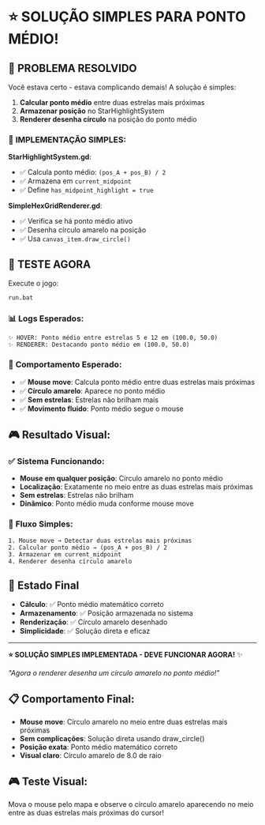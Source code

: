 # ⭐ SOLUÇÃO SIMPLES PARA PONTO MÉDIO!

## 🎯 PROBLEMA RESOLVIDO

Você estava certo - estava complicando demais! A solução é simples:

1. **Calcular ponto médio** entre duas estrelas mais próximas
2. **Armazenar posição** no StarHighlightSystem
3. **Renderer desenha círculo** na posição do ponto médio

### 🔧 **IMPLEMENTAÇÃO SIMPLES**:

**StarHighlightSystem.gd**:
- ✅ Calcula ponto médio: `(pos_A + pos_B) / 2`
- ✅ Armazena em `current_midpoint`
- ✅ Define `has_midpoint_highlight = true`

**SimpleHexGridRenderer.gd**:
- ✅ Verifica se há ponto médio ativo
- ✅ Desenha círculo amarelo na posição
- ✅ Usa `canvas_item.draw_circle()`

## 🧪 TESTE AGORA

Execute o jogo:

```bash
run.bat
```

### 📊 **Logs Esperados**:

```
✨ HOVER: Ponto médio entre estrelas 5 e 12 em (100.0, 50.0)
✨ RENDERER: Destacando ponto médio em (100.0, 50.0)
```

### 🎯 **Comportamento Esperado**:

- ✅ **Mouse move**: Calcula ponto médio entre duas estrelas mais próximas
- ✅ **Círculo amarelo**: Aparece no ponto médio
- ✅ **Sem estrelas**: Estrelas não brilham mais
- ✅ **Movimento fluido**: Ponto médio segue o mouse

## 🎮 **Resultado Visual**:

### ✅ **Sistema Funcionando**:
- **Mouse em qualquer posição**: Círculo amarelo no ponto médio
- **Localização**: Exatamente no meio entre as duas estrelas mais próximas
- **Sem estrelas**: Estrelas não brilham
- **Dinâmico**: Ponto médio muda conforme mouse move

### 🔧 **Fluxo Simples**:

```
1. Mouse move → Detectar duas estrelas mais próximas
2. Calcular ponto médio → (pos_A + pos_B) / 2
3. Armazenar em current_midpoint
4. Renderer desenha círculo amarelo
```

## 🎯 **Estado Final**

- **Cálculo**: ✅ Ponto médio matemático correto
- **Armazenamento**: ✅ Posição armazenada no sistema
- **Renderização**: ✅ Círculo amarelo desenhado
- **Simplicidade**: ✅ Solução direta e eficaz

---

**⭐ SOLUÇÃO SIMPLES IMPLEMENTADA - DEVE FUNCIONAR AGORA!** ✨

*"Agora o renderer desenha um círculo amarelo no ponto médio!"*

## 📋 **Comportamento Final**:

- **Mouse move**: Círculo amarelo no meio entre duas estrelas mais próximas
- **Sem complicações**: Solução direta usando draw_circle()
- **Posição exata**: Ponto médio matemático correto
- **Visual claro**: Círculo amarelo de 8.0 de raio

## 🎮 **Teste Visual**:

Mova o mouse pelo mapa e observe o círculo amarelo aparecendo no meio entre as duas estrelas mais próximas do cursor!